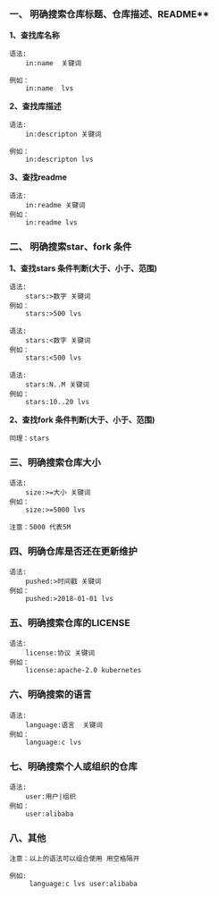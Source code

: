 ### 一、 明确搜索仓库标题、仓库描述、README**
**1、查找库名称**

    语法:
        in:name  关键词
        
    例如：
        in:name  lvs
**2、查找库描述**

    语法:
        in:descripton 关键词
        
    例如：
        in:descripton lvs 
        
**3、查找readme**

    语法:
        in:readme 关键词
    例如：
        in:readme lvs   
         
### 二、 明确搜索star、fork 条件
**1、查找stars 条件判断(大于、小于、范围)**

    语法:
        stars:>数字 关键词
    例如：
        stars:>500 lvs
 
    语法:
        stars:<数字 关键词
    例如：
        stars:<500 lvs      
    
    语法:
        stars:N..M 关键词
    例如：
        stars:10..20 lvs 
    
        
**2、查找fork 条件判断(大于、小于、范围)**
    
    同理：stars              

### 三、明确搜索仓库大小

    语法:
        size:>=大小 关键词
    例如：
        size:>=5000 lvs
        
    注意：5000 代表5M
    
### 四、明确仓库是否还在更新维护

    语法:
        pushed:>时间戳 关键词
    例如：
        pushed:>2018-01-01 lvs

### 五、明确搜索仓库的LICENSE

    语法:
        license:协议 关键词
    例如：
        license:apache-2.0 kubernetes   

### 六、明确搜索的语言

    语法:
        language:语言  关键词
    例如：
        language:c lvs

### 七、明确搜索个人或组织的仓库
 
    语法:
        user:用户|组织
    例如：
        user:alibaba   
### 八、其他
    
    注意：以上的语法可以组合使用 用空格隔开
    
    例如: 
         language:c lvs user:alibaba
    